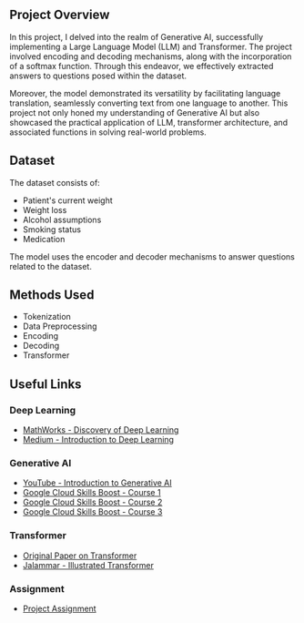 ## Project Overview

In this project, I delved into the realm of Generative AI, successfully implementing a Large Language Model (LLM) and Transformer. The project involved encoding and decoding mechanisms, along with the incorporation of a softmax function. Through this endeavor, we effectively extracted answers to questions posed within the dataset.

Moreover, the model demonstrated its versatility by facilitating language translation, seamlessly converting text from one language to another. This project not only honed my understanding of Generative AI but also showcased the practical application of LLM, transformer architecture, and associated functions in solving real-world problems.

## Dataset

The dataset consists of:
- Patient's current weight
- Weight loss
- Alcohol assumptions
- Smoking status
- Medication

The model uses the encoder and decoder mechanisms to answer questions related to the dataset.

## Methods Used

- Tokenization
- Data Preprocessing
- Encoding
- Decoding
- Transformer

## Useful Links

### Deep Learning
- [MathWorks - Discovery of Deep Learning](https://www.mathworks.com/discovery/deep-learning.html)
- [Medium - Introduction to Deep Learning](https://medium.com/intro-to-artificial-intelligence/deep-learning-series-1-intro-to-deep-learning-abb1780ee20)

### Generative AI
- [YouTube - Introduction to Generative AI](https://www.youtube.com/watch?v=G2fqAlgmoPo)
- [Google Cloud Skills Boost - Course 1](https://www.cloudskillsboost.google/paths/118/course_templates/536)
- [Google Cloud Skills Boost - Course 2](https://www.cloudskillsboost.google/paths/118/course_templates/539)
- [Google Cloud Skills Boost - Course 3](https://www.cloudskillsboost.google/paths/118/course_templates/556)

### Transformer
- [Original Paper on Transformer](https://arxiv.org/pdf/1706.03762.pdf)
- [Jalammar - Illustrated Transformer](https://jalammar.github.io/illustrated-transformer/)

### Assignment
- [Project Assignment](https://docs.google.com/document/d/1qGwkITbUvRjcbIHl0tNmBzYvOkT-5FCH5gdTUROxO74/edit)


